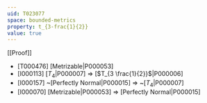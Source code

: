 ```yaml
---
uid: T023077
space: bounded-metrics
property: t_{3-frac{1}{2}}
value: true
---
```

[[Proof]]

* [T000476] [Metrizable|P000053]
* [I000113] [$T_4$|P000007] => [$T_{3 \frac{1}{2}}$|P000006]
* [I000157] ~[Perfectly Normal|P000015] => ~[$T_4$|P000007]
* [I000070] [Metrizable|P000053] => [Perfectly Normal|P000015]

